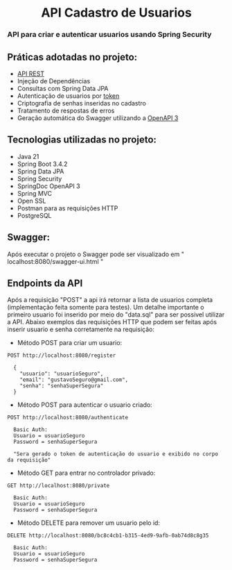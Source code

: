 <h1 align="center">
  API Cadastro de Usuarios
</h1>

### API para criar e autenticar usuarios usando Spring Security

## Práticas adotadas no projeto:
- [API REST](https://www.ibm.com/br-pt/topics/rest-apis)
- Injeção de Dependências
- Consultas com Spring Data JPA
- Autenticação de usuarios por [token](https://auth0.com/pt/learn/token-based-authentication-made-easy)
- Criptografia de senhas inseridas no cadastro
- Tratamento de respostas de erros
- Geração automática do Swagger utilizando a [OpenAPI 3](https://www.ibm.com/docs/pt-br/app-connect/13.0?topic=apis-openapi-30)

## Tecnologias utilizadas no projeto:
- Java 21
- Spring Boot 3.4.2
- Spring Data JPA
- Spring Security
- SpringDoc OpenAPI 3
- Spring MVC
- Open SSL
- Postman para as requisições HTTP
- PostgreSQL

## Swagger:
Após executar o projeto o Swagger pode ser visualizado em " localhost:8080/swagger-ui.html "

## Endpoints da API
Após a requisição "POST" a api irá retornar a lista de usuarios completa (implementação feita somente para testes).
Um detalhe importante o primeiro usuario foi inserido por meio do "data.sql" para ser possivel utilizar a API.
Abaixo exemplos das requisições HTTP que podem ser feitas após inserir usuario e senha corretamente na requisição:

- Método POST para criar um usuario:
```
POST http://localhost:8080/register

  {
    "usuario": "usuarioSeguro",
    "email": "gustavoSeguro@gmail.com",
    "senha": "senhaSuperSegura"
  }
```
- Método POST para autenticar o usuario criado:
```
POST http://localhost:8080/authenticate

  Basic Auth: 
  Usuario = usuarioSeguro
  Password = senhaSuperSegura
  
  "Sera gerado o token de autenticação do usuario e exibido no corpo da requisição"
```
- Método GET para entrar no controlador privado:
```
GET http://localhost:8080/private

  Basic Auth: 
  Usuario = usuarioSeguro
  Password = senhaSuperSegura
```
- Método DELETE para remover um usuario pelo id:
```
DELETE http://localhost:8080/bc8c4cb1-b315-4ed9-9afb-0ab74d8c8g35

  Basic Auth: 
  Usuario = usuarioSeguro
  Password = senhaSuperSegura
```
